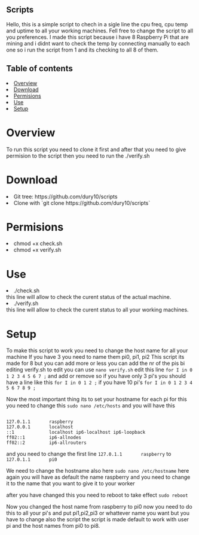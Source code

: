 ## Scripts
Hello, this is a simple script to chech in a sigle line the cpu freq, cpu temp and uptime to all your working machines.
Fell free to change the script to all you preferences.
I made this script because i have 8 Raspberry Pi that are mining and i didnt want to check the temp by connecting 
manually to each one so i run the script from 1 and its checking to all 8 of them.



## Table of contents
<li> <a href="#overview">Overview</a> </li>
<li> <a href="#download">Download</a> </li> 
<li> <a href="#permisions">Permisions</a> </li>
<li> <a href="#use">Use </a></li>
<li> <a href="#setup">Setup </a></li>
  
 # Overview
 To run this script you need to clone it first and after that you need to give permision to the script then you 
 need to run the ./verify.sh 
 
 # Download
 <li> Git tree: https://github.com/dury10/scripts </li>
 <li> Clone with `git clone https://github.com/dury10/scripts`</li>
   
 # Permisions
 <li> chmod +x check.sh </li>
 <li> chmod +x verify.sh </li>
 
 # Use
 <li> ./check.sh </li>  this line will allow to check the curent status of the actual machine.
 <li> ./verify.sh </li> this line will allow to check the curent status to all your working machines.
  
 # Setup
 To make this script to work you need to change the host name for all your machine
 If you have 3 you need to name them pi0, pi1, pi2
 This script its made for 8 but you can add more or less 
 you can add the nr of the pis bi editing verify.sh
 to edit you can use `nano verify.sh`
 edit this line `for I in 0 1 2 3 4 5 6 7 ;` and add or remove so if you have only 3 pi's you should have
 a line like this `for I in 0 1 2 ;` if you have 10 pi's `for I in 0 1 2 3 4 5 6 7 8 9 ;`
 
 Now the most important thing its to set your hostname for each pi for this you need to change this
 `sudo nano /etc/hosts`
 and you will have this
 ```
 
127.0.1.1       raspberry
127.0.0.1       localhost
::1             localhost ip6-localhost ip6-loopback
ff02::1         ip6-allnodes
ff02::2         ip6-allrouters
```
and you need to change the first line  `127.0.1.1       raspberry` to `127.0.1.1       pi0`

We need to change the hostname also here
`sudo nano /etc/hostname`
here again you will have as default the name raspberry and you need to change it to the name that you want to give it to your worker

after you have changed this you need to reboot to take effect 
`sudo reboot`

Now you changed the host name from raspberry to pi0 now you need to do this to all your pi's and put pi1,pi2,pi3 or whattever name you want
but you have to change also the script the script is made default to work with user pi and the host names from pi0 to pi8.




    
 
